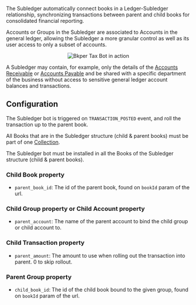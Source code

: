 
The Subledger automatically connect books in a Ledger-Subledger relationship, synchronizing transactions between parent and child books for consolidated financial reporting.

Accounts or Groups in the Subledger are associated to Accounts in the general ledger, allowing the Subledger a more granular control as well as its user access to only a subset of accounts.

<p align="center">
  <img src='https://docs.google.com/drawings/d/e/2PACX-1vTWp1BE5LOoDhu93XiUGg4pverXcHMVQXHyBrd9Q2scAtxixwnlXDI1dioPCswV9VGZW_5gRMPnq1K3/pub?w=3084&h=2676' alt='Bkper Tax Bot in action'/>
</p>

A Subledger may contain, for example, only the details of the [Accounts Receivable](https://help.bkper.com/en/articles/2569170-accounts-receivable) or [Accounts Payable](https://help.bkper.com/en/articles/2569171-accounts-payable) and be shared with a specific department of the business without access to sensitive general ledger account balances and transactions.



## Configuration

The Subledger bot is triggered on ```TRANSACTION_POSTED``` event, and roll the transaction up to the parent book.   

All Books that are in the Subledger structure (child & parent books) must be part of one [Collection](https://help.bkper.com/en/articles/4208937-collections).

The Subledger bot must be installed in all the Books of the Subledger structure (child & parent books).

### Child Book property

- ```parent_book_id```: The id of the parent book, found on ```bookId``` param of the url.

### Child Group property or Child Account property

- ```parent_account```: The name of the parent account to bind the child group or child account to.

### Child Transaction property

- ```parent_amount```: The amount to use when rolling out the transaction into parent. 0 to skip rollout.

### Parent Group property

- ```child_book_id```: The id of the child book bound to the given group, found on ```bookId``` param of the url.



